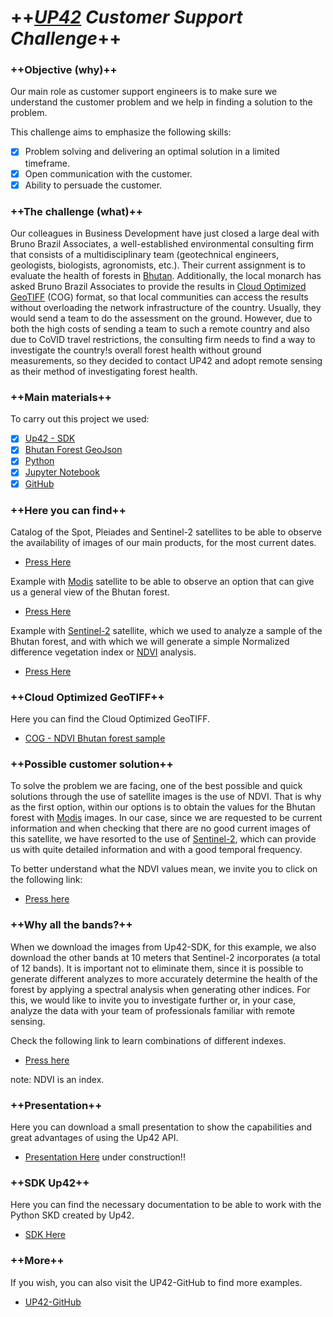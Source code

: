 # ++*[UP42](https://up42.com/) Customer Support Challenge*++

### ++Objective (why)++
Our main role as customer support engineers is to make sure we understand the customer problem and we help in finding a solution to the problem.

This challenge aims to emphasize the following skills:
- [x] Problem solving and delivering an optimal solution in a limited timeframe.
- [x] Open communication with the customer.
- [x] Ability to persuade the customer.

### ++The challenge (what)++
Our colleagues in Business Development have just closed a large deal with Bruno Brazil Associates, a well-established environmental consulting firm that consists of a multidisciplinary team (geotechnical engineers, geologists, biologists, agronomists, etc.).
Their current assignment is to evaluate the health of forests in [Bhutan](https://en.wikipedia.org/wiki/Forestry_in_Bhutan). Additionally, the local monarch has asked Bruno Brazil Associates to provide the results in [Cloud Optimized GeoTIFF](https://www.cogeo.org/) (COG) format, so that local communities can access the results without overloading the network infrastructure of the country. Usually, they would send a team to do the assessment on the ground. However, due to both the high costs of sending a team to such a remote country and also due to CoVID travel restrictions, the consulting firm needs to find a way to investigate the country!s overall forest health without ground measurements, so they decided to contact UP42 and adopt remote sensing as their method of investigating forest health.

### ++Main materials++
To carry out this project we used:
- [x] [Up42 - SDK](https://sdk.up42.com/)
- [x] [Bhutan Forest GeoJson](https://mapcruzin.com/bhutan-shapefiles/bhutan_natural.zip)
- [x] [Python](https://www.python.org/)
- [x] [Jupyter Notebook](https://jupyter.org/)
- [x] [GitHub](https://github.com/)

### ++Here you can find++
Catalog of the Spot, Pleiades and Sentinel-2 satellites to be able to observe the availability of images of our main products, for the most current dates.
- [Press Here](https://github.com/diegoalarc/Challenge_up42/blob/main/Catalog_Search_Bhutan.ipynb)

Example with [Modis](https://en.wikipedia.org/wiki/Moderate_Resolution_Imaging_Spectroradiometer) satellite to be able to observe an option that can give us a general view of the Bhutan forest.
- [Press Here](https://github.com/diegoalarc/Challenge_up42/blob/main/Up42_Challenge_Modis.ipynb)

Example with [Sentinel-2](https://en.wikipedia.org/wiki/Sentinel-2) satellite, which we used to analyze a sample of the Bhutan forest, and with which we will generate a simple Normalized difference vegetation index or [NDVI](https://en.wikipedia.org/wiki/Normalized_difference_vegetation_index) analysis.
- [Press Here](https://github.com/diegoalarc/Challenge_up42/blob/main/Up42_Challenge_Sentinel_2.ipynb)

### ++Cloud Optimized GeoTIFF++
Here you can find the Cloud Optimized GeoTIFF.

- [COG - NDVI Bhutan forest sample](https://diegoalarc.github.io/Challenge_up42/)

### ++Possible customer solution++

To solve the problem we are facing, one of the best possible and quick solutions through the use of satellite images is the use of NDVI. That is why as the first option, within our options is to obtain the values for the Bhutan forest with [Modis](https://en.wikipedia.org/wiki/Moderate_Resolution_Imaging_Spectroradiometer) images. In our case, since we are requested to be current information and when checking that there are no good current images of this satellite, we have resorted to the use of [Sentinel-2](https://en.wikipedia.org/wiki/Sentinel-2), which can provide us with quite detailed information and with a good temporal frequency.

To better understand what the NDVI values mean, we invite you to click on the following link:
- [Press here](https://eos.com/blog/ndvi-faq-all-you-need-to-know-about-ndvi/)

### ++Why all the bands?++
When we download the images from Up42-SDK, for this example, we also download the other bands at 10 meters that Sentinel-2 incorporates (a total of 12 bands). It is important not to eliminate them, since it is possible to generate different analyzes to more accurately determine the health of the forest by applying a spectral analysis when generating other indices. For this, we would like to invite you to investigate further or, in your case, analyze the data with your team of professionals familiar with remote sensing.

Check the following link to learn combinations of different indexes.
- [Press here](https://www.indexdatabase.de/)

note: NDVI is an index.

### ++Presentation++
Here you can download a small presentation to show the capabilities and great advantages of using the Up42 API.
- [Presentation Here]() under construction!!

### ++SDK Up42++
Here you can find the necessary documentation to be able to work with the Python SKD created by Up42.
- [SDK Here](https://sdk.up42.com/)

### ++More++
If you wish, you can also visit the UP42-GitHub to find more examples.
- [UP42-GitHub ](https://github.com/up42)